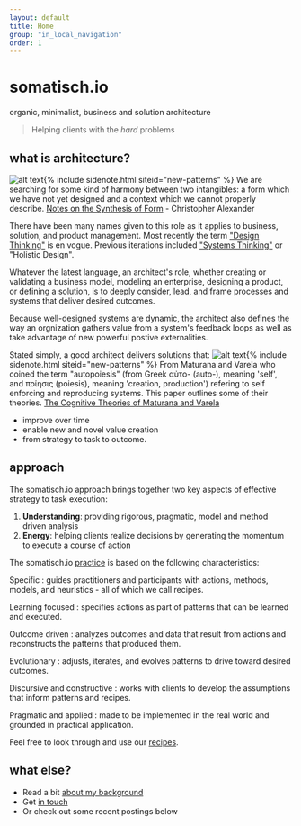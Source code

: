 ```yaml
---
layout: default
title: Home
group: "in_local_navigation"
order: 1
---
```

# somatisch.io
organic, minimalist, business and solution architecture
>Helping clients  with the *hard* problems


## what is architecture?
![alt text](https://s-media-cache-ak0.pinimg.com/236x/68/22/24/6822240df3cc3a802ab8415034c2050c.jpg "A Pattern Language, Christopher Alexander "){% include sidenote.html siteid="new-patterns" %}<span class="sidenote"> We are searching for some kind of harmony between two intangibles: a form which we have not yet designed and a context which we cannot properly describe. 
[Notes on the Synthesis of Form](http://www.hup.harvard.edu/catalog.php?isbn=9780674627512) - Christopher Alexander 
</span>

There have been many names given to this role as it applies to business, solution, and product management.  Most recently the term ["Design Thinking"](https://hbr.org/2008/06/design-thinking) is en vogue. Previous iterations included ["Systems Thinking"](https://www.youtube.com/watch?v=6KZn46u7wKw) or "Holistic Design".

Whatever the latest language, an architect's role, whether creating or validating a business model, modeling an enterprise, designing a product, or defining a solution, is to deeply consider, lead, and frame processes and systems that deliver desired outcomes.

Because well-designed systems are dynamic, the architect also defines the way an orgnization gathers value from a system's feedback loops as well as take advantage of new powerful postive externalities.

Stated simply, a good architect delivers solutions that:
![alt text](http://www.hyperkommunikation.ch/images/maturana_kopf.jpg "Maturana & Varela"){% include sidenote.html siteid="new-patterns" %}<span class="sidenote"> From Maturana and Varela who coined the term "autopoiesis" (from Greek αὐτo- (auto-), meaning 'self', and ποίησις (poiesis), meaning 'creation, production') refering to self enforcing and reproducing systems. This paper outlines some of their theories. [The Cognitive Theories of Maturana and Varela](http://www.univie.ac.at/constructivism/archive/fulltexts/2253.pdf)
</span>

- improve over time
- enable new and novel value creation
- from strategy to task to outcome.

## approach
The somatisch.io approach brings together two key aspects of effective strategy to task execution:

1. **Understanding**: providing rigorous, pragmatic, model and method driven analysis
2. **Energy**: helping clients realize decisions  by generating the momentum to execute a course of action

The somatisch.io [practice](/recipes/practice) is based on the following characteristics:

  Specific
  : guides practitioners and participants with actions, methods, models, and heuristics - all of which we call recipes.

  Learning focused
  : specifies actions as part of patterns that can be learned and executed.

  Outcome driven
  : analyzes outcomes and data that result from actions and reconstructs the patterns that produced them.

  Evolutionary
  : adjusts, iterates, and evolves patterns to drive toward desired outcomes.

  Discursive and constructive
  : works with clients to develop the assumptions that inform patterns and recipes.

  Pragmatic and applied
  : made to be implemented in the real world and grounded in practical application.

Feel free to look through and use our [recipes](/recipes).

## what else?
- Read a bit [about my background](/about)
- Get [in touch](/contact)
- Or check out some recent postings below
